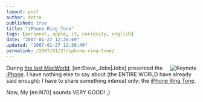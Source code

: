```yaml
---
layout: post
author: detro
published: true
title: "iPhone Ring Tone"
tags: [personal, apple, it, curiosity, english]
date: "2007-01-27 12:38:49"
updated: "2007-01-27 12:38:49"
permalink: /2007/01/27/iphone-ring-tone/
---
```


<img src="http://images.apple.com/home/2007/images/promomacworldkeynote20070109.jpg" alt="Keynote" align="right" />
During <a href="http://www.apple.com/quicktime/qtv/mwsf07/">the last MacWorld</a>, [en:Steve_Jobs|Jobs] presented the <a href="http://www.apple.com/iphone/">iPhone</a>. I have nothing else to say about (the ENTIRE WORLD have already said enough): I have to share something <em>interest</em> only: the <a href="http://downloads.detronizator.org/iPhone Ring.mp3.bz2">iPhone Ring Tone</a>.

Now, My [en:N70] sounds VERY GOOD! ;)

